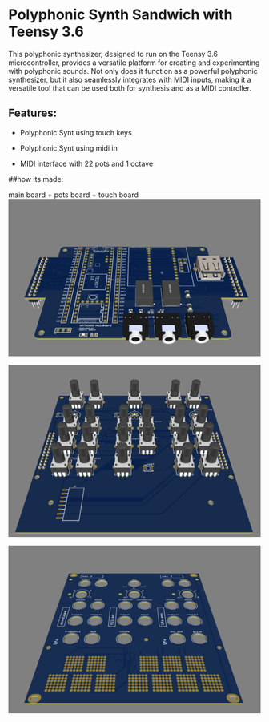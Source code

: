 # Polyphonic Synth Sandwich with Teensy 3.6

This polyphonic synthesizer, designed to run on the Teensy 3.6 microcontroller, provides a versatile platform for creating and experimenting with polyphonic sounds. Not only does it function as a powerful polyphonic synthesizer, but it also seamlessly integrates with MIDI inputs, making it a versatile tool that can be used both for synthesis and as a MIDI controller.

## Features:

- Polyphonic Synt using touch keys 

- Polyphonic Synt using midi in

- MIDI interface with 22 pots and 1 octave

##how its made:

main board + pots board + touch board
![Esempio di immagine](https://github.com/frmurgia/artboard-square/blob/main/hardware/mainboard/main%20board.png?raw=true)

![Esempio di immagine](https://github.com/frmurgia/artboard-square/blob/main/hardware/potsboard/pots%20board.png?raw=true)

![Esempio di immagine](https://raw.githubusercontent.com/frmurgia/artboard-square/main/hardware/touchboard/touch%20board.png)
